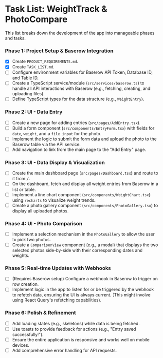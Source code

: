 # Task List: WeightTrack & PhotoCompare

This list breaks down the development of the app into manageable phases and tasks.

### Phase 1: Project Setup & Baserow Integration
- [x] Create `PRODUCT_REQUIREMENTS.md`.
- [x] Create `TASK_LIST.md`.
- [ ] Configure environment variables for Baserow API Token, Database ID, and Table ID.
- [ ] Create a TypeScript service/module (`src/services/baserow.ts`) to handle all API interactions with Baserow (e.g., fetching, creating, and uploading files).
- [ ] Define TypeScript types for the data structure (e.g., `WeightEntry`).

### Phase 2: UI - Data Entry
- [ ] Create a new page for adding entries (`src/pages/AddEntry.tsx`).
- [ ] Build a form component (`src/components/EntryForm.tsx`) with fields for `date`, `weight`, and a `file input` for the photo.
- [ ] Implement the logic to submit the form data and upload the photo to the Baserow table via the API service.
- [ ] Add navigation to link from the main page to the "Add Entry" page.

### Phase 3: UI - Data Display & Visualization
- [ ] Create the main dashboard page (`src/pages/Dashboard.tsx`) and route to it from `/`.
- [ ] On the dashboard, fetch and display all weight entries from Baserow in a list or table.
- [ ] Implement a line chart component (`src/components/WeightChart.tsx`) using `recharts` to visualize weight trends.
- [ ] Create a photo gallery component (`src/components/PhotoGallery.tsx`) to display all uploaded photos.

### Phase 4: UI - Photo Comparison
- [ ] Implement a selection mechanism in the `PhotoGallery` to allow the user to pick two photos.
- [ ] Create a `ComparisonView` component (e.g., a modal) that displays the two selected photos side-by-side with their corresponding dates and weights.

### Phase 5: Real-time Updates with Webhooks
- [ ] (Requires Baserow setup) Configure a webhook in Baserow to trigger on row creation.
- [ ] Implement logic in the app to listen for or be triggered by the webhook to refetch data, ensuring the UI is always current. (This might involve using React Query's refetching capabilities).

### Phase 6: Polish & Refinement
- [ ] Add loading states (e.g., skeletons) while data is being fetched.
- [ ] Use toasts to provide feedback for actions (e.g., "Entry saved successfully!").
- [ ] Ensure the entire application is responsive and works well on mobile devices.
- [ ] Add comprehensive error handling for API requests.